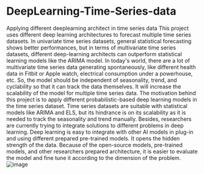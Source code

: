 # DeepLearning-Time-Series-data
Applying different deeplearning architect in time series data
This project uses different deep learning architectures to forecast multiple time series datasets. In univariate time series datasets, general statistical forecasting shows better performances, but in terms of multivariate time series datasets, different deep-learning architects can outperform statistical learning models like the ARIMA model. In today's world, there are a lot of multivariate time series data generating spontaneously, like different health data in Fitbit or Apple watch, electrical consumption under a powerhouse, etc. So, the model should be independent of seasonality, trend, and cyclability so that it can track the data themselves. It will increase the scalability of the model for multiple time series data. The motivation behind this project is to apply different probabilistic-based deep learning models in the time series dataset. Time series datasets are suitable with statistical models like ARIMA and ELS, but its hindrance is on its scalability as it is needed to track the seasonality and trend manually.  Besides, researchers are currently trying to integrate solutions to different problems in deep learning. Deep learning is easy to integrate with other AI models in plug-in and using different prepared pre-trained models. It opens the hidden strength of the data. Because of the open-source models, pre-trained models, and other researchers prepared architecture, it is easier to evaluate the model and fine tune it according to the dimension of the problem. ![image](https://github.com/smahmudrahat/DeepLearning-Time-Series-data/assets/112737551/5dfd07c1-f5bc-4cfe-82fe-8cdf1f90c945)

